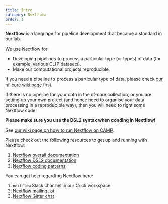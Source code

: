 ```yaml
---
title: Intro
category: Nextflow
order: 1
---
```


**Nextflow** is a language for pipeline development that became a standard in our lab.

We use Nextflow for:

 - Developing pipelines to process a particular type (or types) of data (for example, various CLIP datasets).
 - Make our computational projects reproducible.

If you need a pipeline to process a particular type of data, please check [our nf-core wiki page](../nf-core) first. 

If there is no pipeline for your data in the nf-core collection, or you are setting up your own project (and hence need to organise your data processing in a reproducible way), then you will need to right some Nextflow code! 

**Please make sure you use the DSL2 syntax when conding in Nextflow!**

See [our wiki page on how to run Nextflow on CAMP](../../CAMP/running_nextflow).

Please check out the following resources to get up and running with Nextflow: 

 1. [Nextflow overall documentation](https://www.nextflow.io/docs/latest/index.html)
 2. [Nextflow DSL2 documentation](https://www.nextflow.io/docs/latest/dsl2.html)
 3. [Nextflow coding patterns](https://nextflow-io.github.io/patterns/index.html)
 
You can get help regarding Nextflow here:

 1. `nextflow` Slack channel in our Crick workspace.
 2. [Nextflow mailing list](https://groups.google.com/forum/#!forum/nextflow)
 3. [Nextflow Gitter chat](https://gitter.im/nextflow-io/nextflow)
 
